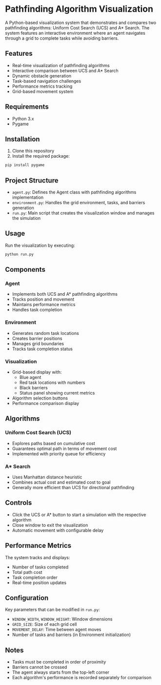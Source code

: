 # Pathfinding Algorithm Visualization

A Python-based visualization system that demonstrates and compares two pathfinding algorithms: Uniform Cost Search (UCS) and A* Search. The system features an interactive environment where an agent navigates through a grid to complete tasks while avoiding barriers.

## Features

- Real-time visualization of pathfinding algorithms
- Interactive comparison between UCS and A* Search
- Dynamic obstacle generation
- Task-based navigation challenges
- Performance metrics tracking
- Grid-based movement system

## Requirements

- Python 3.x
- Pygame

## Installation

1. Clone this repository
2. Install the required package:
```bash
pip install pygame
```

## Project Structure

- `agent.py`: Defines the Agent class with pathfinding algorithms implementation
- `environment.py`: Handles the grid environment, tasks, and barriers generation
- `run.py`: Main script that creates the visualization window and manages the simulation

## Usage

Run the visualization by executing:
```bash
python run.py
```

## Components

### Agent
- Implements both UCS and A* pathfinding algorithms
- Tracks position and movement
- Maintains performance metrics
- Handles task completion

### Environment
- Generates random task locations
- Creates barrier positions
- Manages grid boundaries
- Tracks task completion status

### Visualization
- Grid-based display with:
  - Blue agent
  - Red task locations with numbers
  - Black barriers
  - Status panel showing current metrics
- Algorithm selection buttons
- Performance comparison display

## Algorithms

### Uniform Cost Search (UCS)
- Explores paths based on cumulative cost
- Guarantees optimal path in terms of movement cost
- Implemented with priority queue for efficiency

### A* Search
- Uses Manhattan distance heuristic
- Combines actual cost and estimated cost to goal
- Generally more efficient than UCS for directional pathfinding

## Controls

- Click the UCS or A* button to start a simulation with the respective algorithm
- Close window to exit the visualization
- Automatic movement with configurable delay

## Performance Metrics

The system tracks and displays:
- Number of tasks completed
- Total path cost
- Task completion order
- Real-time position updates

## Configuration

Key parameters that can be modified in `run.py`:
- `WINDOW_WIDTH`, `WINDOW_HEIGHT`: Window dimensions
- `GRID_SIZE`: Size of each grid cell
- `MOVEMENT_DELAY`: Time between agent moves
- Number of tasks and barriers (in Environment initialization)

## Notes

- Tasks must be completed in order of proximity
- Barriers cannot be crossed
- The agent always starts from the top-left corner
- Each algorithm's performance is recorded separately for comparison
